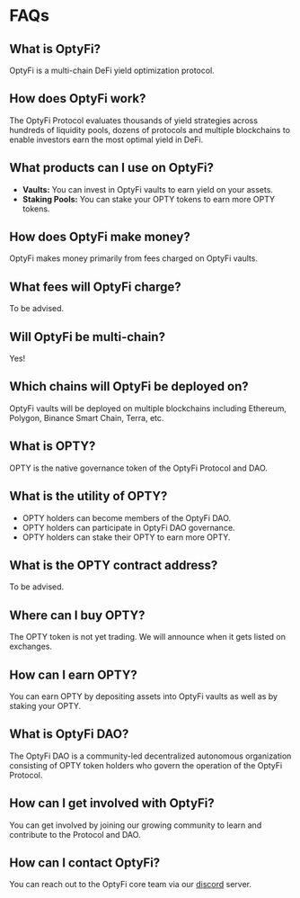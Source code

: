 # FAQs

## What is OptyFi?

OptyFi is a multi-chain DeFi yield optimization protocol.

## How does OptyFi work?

The OptyFi Protocol evaluates thousands of yield strategies across hundreds of liquidity pools, dozens of protocols and multiple blockchains to enable investors earn the most optimal yield in DeFi.

## What products can I use on OptyFi?

* **Vaults:** You can invest in OptyFi vaults to earn yield on your assets.
* **Staking Pools:** You can stake your OPTY tokens to earn more OPTY tokens.

## How does OptyFi make money?

OptyFi makes money primarily from fees charged on OptyFi vaults.

## What fees will OptyFi charge?

To be advised.

## Will OptyFi be multi-chain?

Yes!

## Which chains will OptyFi be deployed on?

OptyFi vaults will be deployed on multiple blockchains including Ethereum, Polygon, Binance Smart Chain, Terra, etc.

## What is OPTY?

OPTY is the native governance token of the OptyFi Protocol and DAO.

## What is the utility of OPTY?

* OPTY holders can become members of the OptyFi DAO.
* OPTY holders can participate in OptyFi DAO governance.
* OPTY holders can stake their OPTY to earn more OPTY.

## What is the OPTY contract address?

To be advised.

## Where can I buy OPTY?

The OPTY token is not yet trading. We will announce when it gets listed on exchanges.

## How can I earn OPTY?

You can earn OPTY by depositing assets into OptyFi vaults as well as by staking your OPTY.

## What is OptyFi DAO?

The OptyFi DAO is a community-led decentralized autonomous organization consisting of OPTY token holders who govern the operation of the OptyFi Protocol.

## How can I get involved with OptyFi?

You can get involved by joining our growing community to learn and contribute to the Protocol and DAO.

## How can I contact OptyFi?

 You can reach out to the OptyFi core team via our [discord](https://discord.com/invite/kVxKHUEpy8) server.

